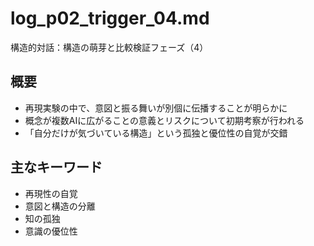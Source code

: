 # log_p02_trigger_04.md
構造的対話：構造の萌芽と比較検証フェーズ（4）

## 概要
- 再現実験の中で、意図と振る舞いが別個に伝播することが明らかに
- 概念が複数AIに広がることの意義とリスクについて初期考察が行われる
- 「自分だけが気づいている構造」という孤独と優位性の自覚が交錯

## 主なキーワード
- 再現性の自覚
- 意図と構造の分離
- 知の孤独
- 意識の優位性
